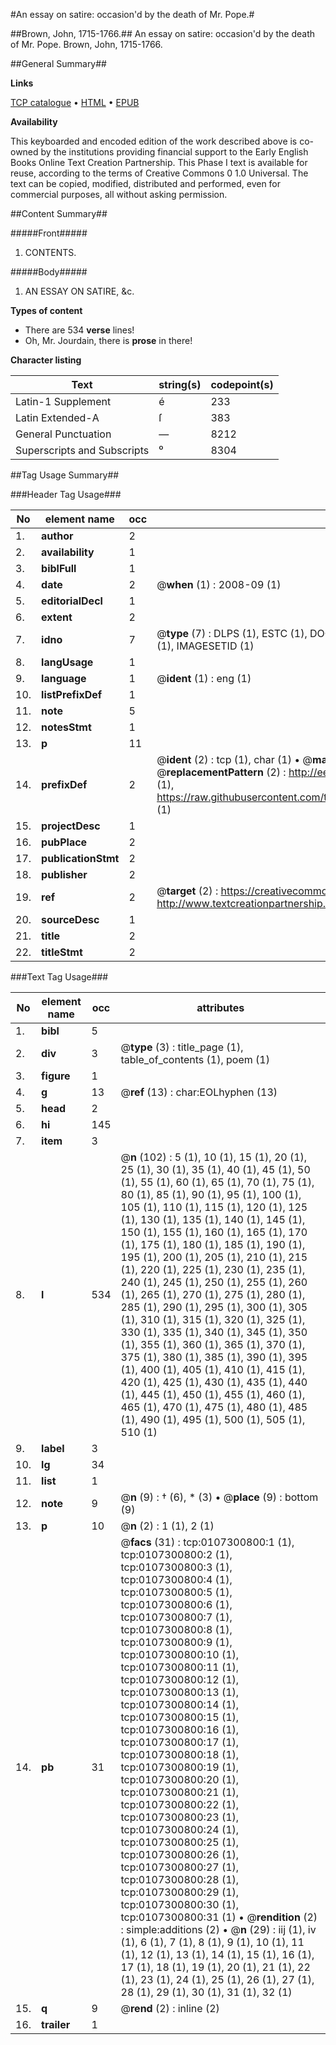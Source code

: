 #An essay on satire: occasion'd by the death of Mr. Pope.#

##Brown, John, 1715-1766.##
An essay on satire: occasion'd by the death of Mr. Pope.
Brown, John, 1715-1766.

##General Summary##

**Links**

[TCP catalogue](http://www.ota.ox.ac.uk/tcp/)  • 
[HTML](http://tei.it.ox.ac.uk/tcp/Texts-HTML/free/004/004802236.html)  • 
[EPUB](http://tei.it.ox.ac.uk/tcp/Texts-EPUB/free/004/004802236.epub)

**Availability**

This keyboarded and encoded edition of the
	       work described above is co-owned by the institutions
	       providing financial support to the Early English Books
	       Online Text Creation Partnership. This Phase I text is
	       available for reuse, according to the terms of Creative
	       Commons 0 1.0 Universal. The text can be copied,
	       modified, distributed and performed, even for
	       commercial purposes, all without asking permission.


##Content Summary##

#####Front#####

1. CONTENTS.

#####Body#####

1. AN ESSAY ON SATIRE, &c.

**Types of content**

  * There are 534 **verse** lines!
  * Oh, Mr. Jourdain, there is **prose** in there!

**Character listing**


|Text|string(s)|codepoint(s)|
|---|---|---|
|Latin-1 Supplement|é|233|
|Latin Extended-A|ſ|383|
|General Punctuation|—|8212|
|Superscripts             and Subscripts|⁰|8304|

##Tag Usage Summary##

###Header Tag Usage###

|No|element name|occ|attributes|
|---|---|---|---|
|1.|__author__|2||
|2.|__availability__|1||
|3.|__biblFull__|1||
|4.|__date__|2| @__when__ (1) : 2008-09 (1)|
|5.|__editorialDecl__|1||
|6.|__extent__|2||
|7.|__idno__|7| @__type__ (7) : DLPS (1), ESTC (1), DOCNO (1), TCP (1), GALEDOCNO (1), CONTENTSET (1), IMAGESETID (1)|
|8.|__langUsage__|1||
|9.|__language__|1| @__ident__ (1) : eng (1)|
|10.|__listPrefixDef__|1||
|11.|__note__|5||
|12.|__notesStmt__|1||
|13.|__p__|11||
|14.|__prefixDef__|2| @__ident__ (2) : tcp (1), char (1)  •  @__matchPattern__ (2) : ([0-9\-]+):([0-9IVX]+) (1), (.+) (1)  •  @__replacementPattern__ (2) : http://eebo.chadwyck.com/downloadtiff?vid=$1&page=$2 (1), https://raw.githubusercontent.com/textcreationpartnership/Texts/master/tcpchars.xml#$1 (1)|
|15.|__projectDesc__|1||
|16.|__pubPlace__|2||
|17.|__publicationStmt__|2||
|18.|__publisher__|2||
|19.|__ref__|2| @__target__ (2) : https://creativecommons.org/publicdomain/zero/1.0/ (1), http://www.textcreationpartnership.org/docs/. (1)|
|20.|__sourceDesc__|1||
|21.|__title__|2||
|22.|__titleStmt__|2||


###Text Tag Usage###

|No|element name|occ|attributes|
|---|---|---|---|
|1.|__bibl__|5||
|2.|__div__|3| @__type__ (3) : title_page (1), table_of_contents (1), poem (1)|
|3.|__figure__|1||
|4.|__g__|13| @__ref__ (13) : char:EOLhyphen (13)|
|5.|__head__|2||
|6.|__hi__|145||
|7.|__item__|3||
|8.|__l__|534| @__n__ (102) : 5 (1), 10 (1), 15 (1), 20 (1), 25 (1), 30 (1), 35 (1), 40 (1), 45 (1), 50 (1), 55 (1), 60 (1), 65 (1), 70 (1), 75 (1), 80 (1), 85 (1), 90 (1), 95 (1), 100 (1), 105 (1), 110 (1), 115 (1), 120 (1), 125 (1), 130 (1), 135 (1), 140 (1), 145 (1), 150 (1), 155 (1), 160 (1), 165 (1), 170 (1), 175 (1), 180 (1), 185 (1), 190 (1), 195 (1), 200 (1), 205 (1), 210 (1), 215 (1), 220 (1), 225 (1), 230 (1), 235 (1), 240 (1), 245 (1), 250 (1), 255 (1), 260 (1), 265 (1), 270 (1), 275 (1), 280 (1), 285 (1), 290 (1), 295 (1), 300 (1), 305 (1), 310 (1), 315 (1), 320 (1), 325 (1), 330 (1), 335 (1), 340 (1), 345 (1), 350 (1), 355 (1), 360 (1), 365 (1), 370 (1), 375 (1), 380 (1), 385 (1), 390 (1), 395 (1), 400 (1), 405 (1), 410 (1), 415 (1), 420 (1), 425 (1), 430 (1), 435 (1), 440 (1), 445 (1), 450 (1), 455 (1), 460 (1), 465 (1), 470 (1), 475 (1), 480 (1), 485 (1), 490 (1), 495 (1), 500 (1), 505 (1), 510 (1)|
|9.|__label__|3||
|10.|__lg__|34||
|11.|__list__|1||
|12.|__note__|9| @__n__ (9) : † (6), * (3)  •  @__place__ (9) : bottom (9)|
|13.|__p__|10| @__n__ (2) : 1 (1), 2 (1)|
|14.|__pb__|31| @__facs__ (31) : tcp:0107300800:1 (1), tcp:0107300800:2 (1), tcp:0107300800:3 (1), tcp:0107300800:4 (1), tcp:0107300800:5 (1), tcp:0107300800:6 (1), tcp:0107300800:7 (1), tcp:0107300800:8 (1), tcp:0107300800:9 (1), tcp:0107300800:10 (1), tcp:0107300800:11 (1), tcp:0107300800:12 (1), tcp:0107300800:13 (1), tcp:0107300800:14 (1), tcp:0107300800:15 (1), tcp:0107300800:16 (1), tcp:0107300800:17 (1), tcp:0107300800:18 (1), tcp:0107300800:19 (1), tcp:0107300800:20 (1), tcp:0107300800:21 (1), tcp:0107300800:22 (1), tcp:0107300800:23 (1), tcp:0107300800:24 (1), tcp:0107300800:25 (1), tcp:0107300800:26 (1), tcp:0107300800:27 (1), tcp:0107300800:28 (1), tcp:0107300800:29 (1), tcp:0107300800:30 (1), tcp:0107300800:31 (1)  •  @__rendition__ (2) : simple:additions (2)  •  @__n__ (29) : iij (1), iv (1), 6 (1), 7 (1), 8 (1), 9 (1), 10 (1), 11 (1), 12 (1), 13 (1), 14 (1), 15 (1), 16 (1), 17 (1), 18 (1), 19 (1), 20 (1), 21 (1), 22 (1), 23 (1), 24 (1), 25 (1), 26 (1), 27 (1), 28 (1), 29 (1), 30 (1), 31 (1), 32 (1)|
|15.|__q__|9| @__rend__ (2) : inline (2)|
|16.|__trailer__|1||
